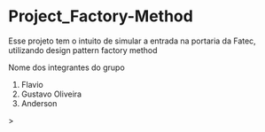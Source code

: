 # Project_Factory-Method

<p>Esse projeto tem o intuito de simular a entrada na portaria da Fatec, utilizando design pattern factory method</p>
<p>Nome dos integrantes do grupo<p>
<ol>
<li>Flavio</li>
<li>Gustavo Oliveira</li>
<li>Anderson</li>
</ol>>
